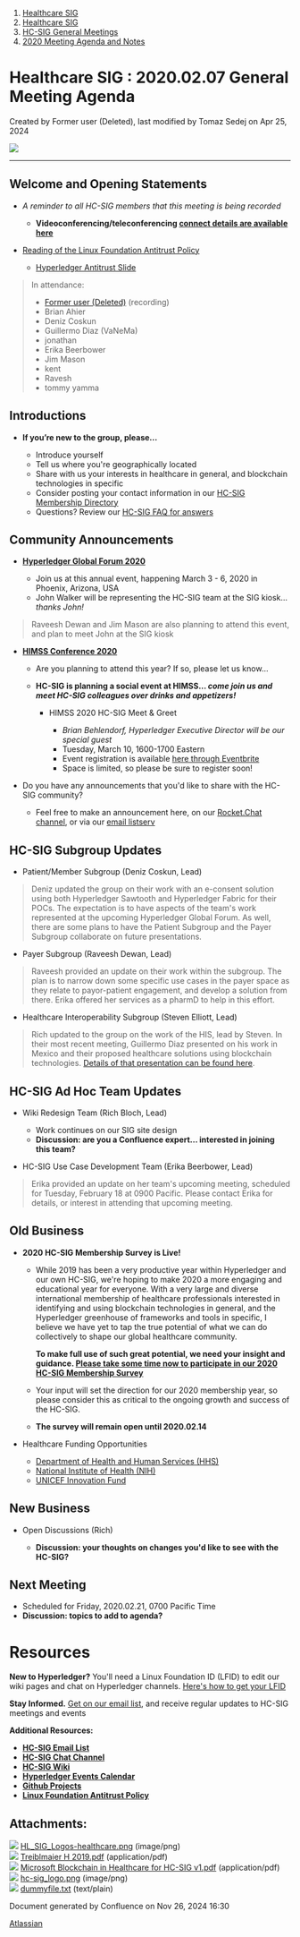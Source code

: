 1. [Healthcare SIG](index.html)
2. [Healthcare SIG](Healthcare-SIG_20545573.html)
3. [HC-SIG General Meetings](HC-SIG-General-Meetings_20545763.html)
4. [2020 Meeting Agenda and Notes](2020-Meeting-Agenda-and-Notes_20555076.html)

# Healthcare SIG : 2020.02.07 General Meeting Agenda

Created by Former user (Deleted), last modified by Tomaz Sedej on Apr 25, 2024

![](attachments/20545724/20562923.png?width=550)

* * *

## **Welcome and Opening Statements**

- *A reminder to all HC-SIG members that this meeting is being recorded*
  
  - **Videoconferencing/teleconferencing [connect details are available here](https://lf-hyperledger.atlassian.net/wiki/display/HCSIG/HC-SIG+General+Meetings)**
- [Reading of the Linux Foundation Antitrust Policy](https://www.linuxfoundation.org/antitrust-policy "https://www.linuxfoundation.org/antitrust-policy")
  
  - [Hyperledger Antitrust Slide](https://tinyurl.com/HL-antitrust-slide "https://tinyurl.com/HL-antitrust-slide")

> In attendance:
> 
> - [Former user (Deleted)](https://lf-hyperledger.atlassian.net/wiki/people/70121:1a1a7b2a-4a17-4cd3-ad01-b07410e6fece?ref=confluence) (recording)
> - Brian Ahier
> - Deniz Coskun
> - Guillermo Diaz (VaNeMa)
> - jonathan
> - Erika Beerbower
> - Jim Mason
> - kent
> - Ravesh
> - tommy yamma

## **Introductions**

- **If you’re new to the group, please…**
  
  - Introduce yourself
  - Tell us where you're geographically located
  - Share with us your interests in healthcare in general, and blockchain technologies in specific
  - Consider posting your contact information in our [HC-SIG Membership Directory](https://lf-hyperledger.atlassian.net/wiki/display/HCSIG/Membership+Directory)
  - Questions? Review our [HC-SIG FAQ for answers](https://lf-hyperledger.atlassian.net/wiki/display/HCSIG/HC-SIG+FAQ)

## **Community Announcements**

- **[Hyperledger Global Forum 2020](https://events.linuxfoundation.org/events/hyperledger-global-forum-2020/)**
  
  - Join us at this annual event, happening March 3 - 6, 2020 in Phoenix, Arizona, USA
  - John Walker will be representing the HC-SIG team at the SIG kiosk... *thanks John!*

> Raveesh Dewan and Jim Mason are also planning to attend this event, and plan to meet John at the SIG kiosk

- [**HIMSS Conference 2020**](https://www.himssconference.org/)
  
  - Are you planning to attend this year? If so, please let us know...
  - **HC-SIG is planning a social event at HIMSS... *come join us and meet HC-SIG colleagues over drinks and appetizers!***
    
    - HIMSS 2020 HC-SIG Meet &amp; Greet
      
      - *Brian Behlendorf, Hyperledger Executive Director will be our special guest*
      - Tuesday, March 10, 1600-1700 Eastern
      - Event registration is available [here through Eventbrite](https://www.eventbrite.com/e/hyperledger-himss-2020-healthcare-meet-greet-tickets-92145424445)
      - Space is limited, so please be sure to register soon!

<!--THE END-->

- Do you have any announcements that you'd like to share with the HC-SIG community?
  
  - Feel free to make an announcement here, on our [Rocket.Chat channel](https://chat.hyperledger.org/channel/healthcare-sig), or via our [email listserv](https://lists.hyperledger.org/g/healthcare-sig)

## **HC-SIG Subgroup Updates**

- Patient/Member Subgroup (Deniz Coskun, Lead)

> Deniz updated the group on their work with an e-consent solution using both Hyperledger Sawtooth and Hyperledger Fabric for their POCs. The expectation is to have aspects of the team's work represented at the upcoming Hyperledger Global Forum. As well, there are some plans to have the Patient Subgroup and the Payer Subgroup collaborate on future presentations.

- Payer Subgroup (Raveesh Dewan, Lead)

> Raveesh provided an update on their work within the subgroup. The plan is to narrow down some specific use cases in the payer space as they relate to payor-patient engagement, and develop a solution from there. Erika offered her services as a pharmD to help in this effort.

- Healthcare Interoperability Subgroup (Steven Elliott, Lead)

> Rich updated to the group on the work of the HIS, lead by Steven. In their most recent meeting, Guillermo Diaz presented on his work in Mexico and their proposed healthcare solutions using blockchain technologies. [Details of that presentation can be found here](https://lf-hyperledger.atlassian.net/wiki/display/HCSIG/HIS+Meeting%3A+2020.02.03).

## **HC-SIG Ad Hoc Team Updates**

- Wiki Redesign Team (Rich Bloch, Lead)
  
  - Work continues on our SIG site design
  - **Discussion: are you a Confluence expert... interested in joining this team?**
- HC-SIG Use Case Development Team (Erika Beerbower, Lead)

> Erika provided an update on her team's upcoming meeting, scheduled for Tuesday, February 18 at 0900 Pacific. Please contact Erika for details, or interest in attending that upcoming meeting.

## **Old Business**

- **2020 HC-SIG Membership Survey is Live!**
  
  - While 2019 has been a very productive year within Hyperledger and our own HC-SIG, we're hoping to make 2020 a more engaging and educational year for everyone. With a very large and diverse international membership of healthcare professionals interested in identifying and using blockchain technologies in general, and the Hyperledger greenhouse of frameworks and tools in specific, I believe we have yet to tap the true potential of what we can do collectively to shape our global healthcare community.
    
    **To make full use of such great potential, we need your insight and guidance. [Please take some time now to participate in our 2020 HC-SIG Membership Survey](https://forms.gle/LVTAbrm2aadomwS19)**
  - Your input will set the direction for our 2020 membership year, so please consider this as critical to the ongoing growth and success of the HC-SIG.
  - **The survey will remain open until 2020.02.14**

<!--THE END-->

- Healthcare Funding Opportunities
  
  - [Department of Health and Human Services (HHS)](https://www.sbir.gov/nih-solicitation-listing/open)
  - [National Institute of Health (NIH)](https://sbir.nih.gov/funding/individual-announcements)
  - [UNICEF Innovation Fund](https://unicefinnovationfund.org/#/dashboard)

## **New Business**

- Open Discussions (Rich)
  
  - **Discussion: your thoughts on changes you'd like to see with the HC-SIG?**

## **Next Meeting**

- Scheduled for Friday, 2020.02.21, 0700 Pacific Time
- **Discussion: topics to add to agenda?**

# **Resources**

**New to Hyperledger?** You'll need a Linux Foundation ID (LFID) to edit our wiki pages and chat on Hyperledger channels. [Here's how to get your LFID](https://www.youtube.com/watch?v=EEc4JRyaAoA)

**Stay Informed.** [Get on our email list](https://lists.hyperledger.org/g/healthcare-sig), and receive regular updates to HC-SIG meetings and events

**Additional Resources:**

- [**HC-SIG Email List**](https://lists.hyperledger.org/g/healthcare-sig)
- [**HC-SIG Chat Channel**](https://chat.hyperledger.org/channel/healthcare-sig)
- [**HC-SIG Wiki**](https://lf-hyperledger.atlassian.net/wiki/display/HCSIG/)
- [**Hyperledger Events Calendar**](https://lf-hyperledger.atlassian.net/wiki/display/HYP/Calendar+of+Public+Meetings)
- [**Github Projects**](https://github.com/hyperledger)
- [**Linux Foundation Antitrust Policy**](https://www.linuxfoundation.org/antitrust-policy)

## Attachments:

![](images/icons/bullet_blue.gif) [HL\_SIG\_Logos-healthcare.png](attachments/20545724/20562923.png) (image/png)  
![](images/icons/bullet_blue.gif) [Treiblmaier H 2019.pdf](attachments/20545724/20562921.pdf) (application/pdf)  
![](images/icons/bullet_blue.gif) [Microsoft Blockchain in Healthcare for HC-SIG v1.pdf](attachments/20545724/20562922.pdf) (application/pdf)  
![](images/icons/bullet_blue.gif) [hc-sig\_logo.png](attachments/20545724/20562924.png) (image/png)  
![](images/icons/bullet_blue.gif) [dummyfile.txt](attachments/20545724/20562920.txt) (text/plain)

Document generated by Confluence on Nov 26, 2024 16:30

[Atlassian](http://www.atlassian.com/)

